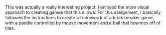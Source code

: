 This was actually a really interesting project. I enjoyed the more visual approach to creating games that this allows. For this assignment, I basically followed the instructions to create a framework of a brick breaker game, with a paddle controlled by mouse movement and a ball that bounces off of tiles. 